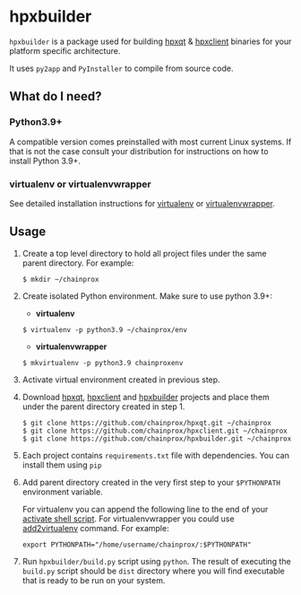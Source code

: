 # hpxbuilder

`hpxbuilder` is a package used for building [hpxqt](https://github.com/chainprox/hpxqt)
& [hpxclient](https://github.com/chainprox/hpxclient) binaries for your platform specific architecture.

It uses `py2app` and `PyInstaller` to compile from source code.


## What do I need?

### Python3.9+
A compatible version comes preinstalled with most current Linux systems.
If that is not the case consult your distribution for instructions
on how to install Python 3.9+.

### virtualenv or virtualenvwrapper
See detailed installation instructions for [virtualenv](https://virtualenv.pypa.io/en/latest/installation/) or
[virtualenvwrapper](https://virtualenvwrapper.readthedocs.io/en/latest/install.html).


## Usage

1. Create a top level directory to hold all project files under the same parent directory. For example:
    ```
    $ mkdir ~/chainprox
    ```

1. Create isolated Python environment. Make sure to use python 3.9+:

    * **virtualenv**

    `$ virtualenv -p python3.9 ~/chainprox/env`

    * **virtualenvwrapper**

    `$ mkvirtualenv -p python3.9 chainproxenv`

1. Activate virtual environment created in previous step.

1. Download [hpxqt](https://github.com/chainprox/hpxqt), [hpxclient](https://github.com/chainprox/hpxclient) and
[hpxbuilder](https://github.com/chainprox/hpxbuilder) projects and place them under the parent directory
created in step 1.

   ```
   $ git clone https://github.com/chainprox/hpxqt.git ~/chainprox
   $ git clone https://github.com/chainprox/hpxclient.git ~/chainprox
   $ git clone https://github.com/chainprox/hpxbuilder.git ~/chainprox
   ```
1. Each project contains `requirements.txt` file with dependencies. You can install them using `pip`

1. Add parent directory created in the very first step to your `$PYTHONPATH` environment variable.

   For virtualenv you can append the following line to the end of your
   [activate shell script](https://virtualenv.pypa.io/en/latest/userguide/#activate-script). For virtualenvwrapper
   you could use [add2virtualenv](https://virtualenvwrapper.readthedocs.io/en/latest/command_ref.html#add2virtualenv) command.
   For example:

   ```
   export PYTHONPATH="/home/username/chainprox/:$PYTHONPATH"
   ```
1. Run `hpxbuilder/build.py` script using `python`. The result of executing the `build.py` script
should be `dist` directory where you will find executable that is ready to be run on your system.
